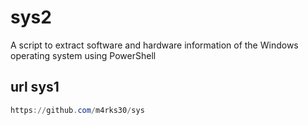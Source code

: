 # sys2
A script to extract software and hardware information of the Windows operating system using PowerShell

## url sys1
```powershell
https://github.com/m4rks30/sys
```
